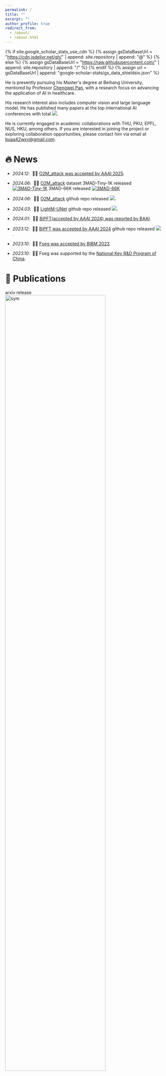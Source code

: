 ```yaml
---
permalink: /
title: ""
excerpt: ""
author_profile: true
redirect_from: 
  - /about/
  - /about.html
---
```


{% if site.google_scholar_stats_use_cdn %}
{% assign gsDataBaseUrl = "https://cdn.jsdelivr.net/gh/" | append: site.repository | append: "@" %}
{% else %}
{% assign gsDataBaseUrl = "https://raw.githubusercontent.com/" | append: site.repository | append: "/" %}
{% endif %}
{% assign url = gsDataBaseUrl | append: "google-scholar-stats/gs_data_shieldsio.json" %}

<span class='anchor' id='about-me'></span>

He is presently pursuing his Master's degree at Beihang University, mentored by Professor [Chengwei Pan](https://scholar.google.com/citations?user=7i1dqbEAAAAJ&hl=en), with a research focus on advancing the application of AI in healthcare.

His research interest also includes computer vision and large language model. He has published many papers at the top international AI conferences with total <a href='https://scholar.google.com/citations?user=jQSagnIAAAAJ'><img src="https://img.shields.io/endpoint?url={{ url | url_encode }}&logo=Google%20Scholar&labelColor=f6f6f6&color=9cf&style=flat&label=citations"></a>.

He is currently engaged in academic collaborations with THU, PKU, EPFL, NUS, HKU, among others. If you are interested in joining the project or exploring collaboration opportunities, please contact him via email at buaa42wxy@gmail.com.



# 🔥 News
- *2024.12*: &nbsp;🎉🎉 [O2M_attack was accepted by AAAI 2025](https://arxiv.org/abs/2405.20775).
- *2024.06*: &nbsp;🎉🎉 [O2M_attack](https://arxiv.org/abs/2405.20775) dataset 3MAD-Tiny-1K released [![3MAD-Tiny-1K](../images/dataset-on-hf-sm.svg)](https://huggingface.co/datasets/MedMLLM-attack/3MAD-Tiny-1K) 3MAD-66K released [![3MAD-66K](../images/dataset-on-hf-sm.svg)](https://huggingface.co/datasets/MedMLLM-attack/3MAD-66K)

- *2024.06*: &nbsp;🎉🎉 [O2M_attack](https://arxiv.org/abs/2405.20775) github repo released <a href='https://github.com/dirtycomputer/O2M_attack'><img src="https://img.shields.io/github/stars/dirtycomputer/O2M_attack"></a>.

- *2024.03*: &nbsp;🎉🎉 [LightM-UNet](https://arxiv.org/pdf/2403.05246.pdf) github repo released <a href='https://github.com/mrblankness/lightm-unet'><img src="https://img.shields.io/github/stars/MrBlankness/LightM-UNet"></a>.

- *2024.01*: &nbsp;🎉🎉 [BiPFT(accepted by AAAI 2024) was reported by BAAI](https://mp.weixin.qq.com/s/ibBaWCdDcF2pA-Ug9XH1gQ). 
- *2023.12*: &nbsp;🎉🎉 [BiPFT was accepted by AAAI 2024](https://arxiv.org/pdf/2312.08937.pdf) github repo released <a href='https://github.com/Xingrun-Xing/BiPFT'><img src="https://img.shields.io/github/stars/Xingrun-Xing/BiPFT"></a>.
- *2023.10*: &nbsp;🎉🎉 [Fseg was accepted by BIBM 2023](https://ieeexplore.ieee.org/abstract/document/10386064). 
- *2023.10*: &nbsp;🎉🎉 Fseg was supported by the [National Key R&D Program of China](https://en.most.gov.cn/programmes1/200610/t20061009_36224.htm).

# 📝 Publications 

<div class='paper-box'><div class='paper-box-image'>
<div><div class="badge">arxiv release</div><img src='../images/projects/BlackDAN.png' alt="sym" width="80%"></div>
</div>
<div class='paper-box-text' markdown="1">

[BlackDAN: A Black-Box Multi-Objective Approach for Effective and Contextual Jailbreaking of Large Language Models](https://arxiv.org/abs/2410.09804)

**Xinyuan Wang**, Victor Shea-Jay Huang, Renmiao Chen, Hao Wang, [Chengwei Pan](https://scholar.google.com/citations?user=7i1dqbEAAAAJ&hl=en), [Lei Sha](https://scholar.google.com/citations?user=EbZ_P6gAAAAJ&hl=zh-CN), [Minlie Huang](https://scholar.google.com/citations?user=P1jPSzMAAAAJ&hl=zh-CN)
</div>
</div>

<div class='paper-box'><div class='paper-box-image'>
<div><div class="badge">arxiv release</div><img src='../images/projects/LeFusion.png' alt="sym" width="80%"></div>
</div>
<div class='paper-box-text' markdown="1">

[LeFusion: Controllable Pathology Synthesis via Lesion-Focused Diffusion Models](https://arxiv.org/abs/2403.14066)

Hantao Zhang, Yuhe Liu, [Jiancheng Yang](https://jiancheng-yang.com/), [Shouhong Wan](https://cs.ustc.edu.cn/2020/0906/c23239a460133/page.htm), **Xinyuan Wang**, Wei Peng, [Pascal Fua](https://scholar.google.com/citations?user=kzFmAkYAAAAJ&hl=en)
</div>
</div>

<div class='paper-box'><div class='paper-box-image'>
<div><div class="badge">AAAI 2025</div><img src='../images/projects/3MAD.png' alt="sym" width="80%"></div>
</div>
<div class='paper-box-text' markdown="1">

[Medical MLLM is Vulnerable: Cross-Modality Jailbreak and Mismatched Attacks on Medical Multimodal Large Language Models](https://arxiv.org/abs/2405.20775)

[Xijie Huang](https://github.com/JeixHuang), **Xinyuan Wang**, [Hantao Zhang](https://openreview.net/profile?id=~Hantao_Zhang2), [Yinghao Zhu](https://yhzhu99.github.io), Jiawen Xi, [Jingkun An](https://scholar.google.com/citations?hl=zh-CN&user=gtoavQoAAAAJ), Hao Wang, [Hao Liang](https://scholar.google.com/citations?hl=zh-CN&user=HgapY3sAAAAJ&view_op=list_works&sortby=pubdate), [Chengwei Pan](https://scholar.google.com/citations?user=7i1dqbEAAAAJ&hl=en)
</div>
</div>

<div class='paper-box'><div class='paper-box-image'>
<div><div class="badge">AAAI 2025</div><img src='../images/projects/LightM-UNet.png' alt="sym" width="80%"></div>
</div>
<div class='paper-box-text' markdown="1">

[LightM-UNet: Mamba Assists in Lightweight
UNet for Medical Image Segmentation](https://arxiv.org/pdf/2403.05246.pdf)


[Weibin Liao](https://scholar.google.com/citations?hl=zh-CN&user=4yUXvDsAAAAJ), [Yinghao Zhu](https://yhzhu99.github.io), **Xinyuan Wang**, [Chengwei Pan](https://scholar.google.com/citations?user=7i1dqbEAAAAJ&hl=en), [Yasha Wang](https://www.aminer.cn/profile/yasha-wang/542cc019dabfae4b91c24265), [Liantao Ma](http://scholar.pku.edu.cn/malt)
</div>
</div>

<div class='paper-box'><div class='paper-box-image'>
<div><div class="badge">AAAI 2024</div><img src='../images/projects/BiPFT.png' alt="sym" width="80%"></div>
</div>
<div class='paper-box-text' markdown="1">

[BiPFT: Binary Pre-trained Foundation Transformer with Low-rank Estimation of
Binarization Residual Polynomials](https://arxiv.org/pdf/2312.08937.pdf)

[Xingrun Xing](https://scholar.google.com.hk/citations?hl=zh-CN&user=sEdxu1UAAAAJ&view_op=list_works&sortby=pubdate),[Li Du](https://scholar.google.com.hk/citations?user=ag1JoOEAAAAJ&hl=zh-CN), **Xinyuan Wang**, Xianlin Zeng, [Yequan Wang](https://www.wangyequan.com), [Zheng Zhang](https://scholar.google.com/citations?hl=zh-CN&user=S2bil1cAAAAJ&view_op=list_works&sortby=pubdate), [Jiajun Zhang](https://nlpr.ia.ac.cn/cip/jjzhang.htm)
</div>
</div>

<div class='paper-box'><div class='paper-box-image'><div><div class="badge">BIBM 2023</div><img src='../images/projects/Fseg.png' alt="sym" width="80%"></div></div>
<div class='paper-box-text' markdown="1">

[Leveraging Frequency Domain Learning in 3D
Vessel Segmentation](https://arxiv.org/pdf/2401.06224.pdf)

**Xinyuan Wang**, [Chengwei Pan](https://scholar.google.com/citations?user=7i1dqbEAAAAJ&hl=en), [Hongming Dai](https://www.linkedin.com/in/hongming-dai-76b936176/), [Gangming Zhao](https://scholar.google.com/citations?user=bRKA7fUAAAAJ&hl=en), [Jinpeng Li](https://scholar.google.com/citations?user=hzEaITAAAAAJ&hl=zh-CN), Xiao Zhang, [Yizhou Yu](https://i.cs.hku.hk/~yzyu/)
</div>
</div>

<!-- [**Project**](https://scholar.google.com/citations?view_op=view_citation&hl=zh-CN&user=DhtAFkwAAAAJ&citation_for_view=DhtAFkwAAAAJ:ALROH1vI_8AC) <strong><span class='show_paper_citations' data='DhtAFkwAAAAJ:ALROH1vI_8AC'></span></strong>
- Lorem ipsum dolor sit amet, consectetur adipiscing elit. Vivamus ornare aliquet ipsum, ac tempus justo dapibus sit amet. 
</div>
</div>

- [Lorem ipsum dolor sit amet, consectetur adipiscing elit. Vivamus ornare aliquet ipsum, ac tempus justo dapibus sit amet](https://github.com), A, B, C, **CVPR 2020** -->

# 🎖 Honors and Awards
- *2024.12* [ICML 2025](https://icml.cc/Conferences/2025) reviewer
- *2024.10* Outstanding League Member, Beihang University
- *2024.08* [ICLR 2025](https://iclr.cc/Conferences/2025) reviewer
- *2024.05* [Neurips 2024](https://neurips.cc/Conferences/2024) reviewer
- *2024.05* [ACM MM 2024](https://2024.acmmm.org/) reviewer
- *2024.04* Outstanding graduate student, Beihang University
- *2023.11* [Student Union President](https://iai.buaa.edu.cn/info/1011/2924.htm), Institute of Artificial Intelligence, Beihang University
- *2023.10* Outstanding Student Cadre, Beihang University
- *2023.08* 1st-Class Scholarship, Beihang University
- *2023.07* [Silver Diploma](https://mp.weixin.qq.com/s/EgRv-WxUEUq_sCSDsjBKgA), World Choir Games 2023🎵
- *2023* Rank 2/42 in Beihang University
- *2022* Rank 14/277 in Northeastern University

# 📖 Educations
- *2022.09 - present*, M.Eng. (supervised by [Chengwei Pan](https://scholar.google.com/citations?user=7i1dqbEAAAAJ&hl=en)) in [Institute of Artificial Intelligence](https://iai.buaa.edu.cn/), Beihang University, Beijing, China
- *Fall 2023*, Design and Analysis of Algorithms, Teaching Assistant, Beihang University
- *2018.09 - 2022.06*, B.Eng. (supervised by [Peng Cao](https://scholar.google.com/citations?user=0OfgZSsAAAAJ&hl=zh-CN)) in School of Computer Science and Engineering, Northeastern University, Shenyang, China

# 💬 Invited Talks
- *2023.12*, Istanbul, Turkey. He delivered a [keynote speech](https://bidma.cpsc.ucalgary.ca/IEEE-BIBM-2023/documents/BIBM2023-Program-1208.pdf) on the topic of "Leveraging Frequency Domain Learning in 3D Coronary Segmentation" at the BIBM 2023 conference. 
<!-- - *2021.03*, Lorem ipsum dolor sit amet, consectetur adipiscing elit. Vivamus ornare aliquet ipsum, ac tempus justo dapibus sit amet.  \| [\[video\]](https://github.com/) 
-->

# 💻 Internships

- *2024.04 - present*, [Tsinghua University](https://www.tsinghua.edu.cn/), China. He was a research intern in Professor [Minlie Huang](https://coai.cs.tsinghua.edu.cn/hml)'s group at Tsinghua University, focusing on the safety issues of Multimodal Large Language Models (LLMs).
- *2023.02 - 2023.08*, [Beijing Academy of Artificial Intelligence(BAAI)](https://www.baai.ac.cn/), China. He was a research intern in the Cognitive Large-Scale Model Group mentored by [Xin Jiang](https://scholar.google.com/citations?user=3mqJwa8AAAAJ&hl=zh-CN) and [Yequan Wang](https://www.wangyequan.com/).
- *2022.09 - 2023.02*, Key Laboratory of Mathematics, Informatics and Behavioral Semantics, Ministry of Education, Beijing, China.
- *2022.01 - 2022.02*, NC State University, USA. He participated in the GEARS program at North Carolina State University in 2022, under the supervision of [Hien Tran](https://math.sciences.ncsu.edu/people/tran/). The project focused on Airplane Detection and Classification.
- *2021.06 - 2022.06*, Key Laboratory of Intelligent Computing in Medical Image of Ministry of Education, Northeastern University, Shenyang, China. He was a research intern mentored by [Peng Cao](https://scholar.google.com/citations?user=0OfgZSsAAAAJ&hl=zh-CN) aiming at medical segmentation tasks.
- *2019.03 - 2021.06*, Northeastern University, China. He was a research intern mentored by [Qidong Zhao](https://scholar.google.com/citations?hl=zh-CN&user=cFAcguwAAAAJ&view_op=list_works&sortby=pubdate), [Zhuoran Liu](https://scholar.google.com/citations?user=tEyLvJQAAAAJ&hl=zh-CN), [Changsheng Zhang](https://dblp.org/pid/70/1079-1.html) and [Bin Zhang](https://dblp.org/pid/13/5236-1.html). His research focuses on multi-objective optimization and path planning problems. This work was supported by the [Key Project of National Natural Science Foundation of China](https://www.nsfc.gov.cn/english/site_1/) (U1908212) and the Fundamental Research Funds for the Central Universities (N2017013, N2017014).

# 👨🏻‍🎓 Collaborators

- Hongming Dai (National University of Singapore)
- Xingrun Xing (Beijing Academy of Artificial Intelligence, Chinese Academy of Sciences)
- Yinghao Zhu (Beihang Univeristy)
- Gangming Zhao (The University of Hong Kong)
- Hantao Zhang (University of Science and Technology of China)
- Hao Wang (Beihang Univeristy)
- Jingkun An (Beihang Univeristy)
- Renmiao Chen (Tsinghua University)
- Zekun Wang (Beihang University)
- Jiancheng Yang (EPFL)

<!-- 
- Wenhui Tan (Renmin Univeristy of China)
- Mengqun Jin (Tsinghua University)
- Leqi Lei (Tsinghua University) 
- Zhiru Wang (Beihang University)
- Shiyun Xie (Beihang University)
- Zhexin Zhang (Tsinghua University)
- Pei Ke (Tsinghua University)
- Shiyao Cui (Tsinghua University)
-->

# 👨🏻‍💻 Undergraduate Research Assistant

- Zihao Fu (Beihang University -> Tsinghua University)
- Haoyu Hu (Beihang University -> Institute of Automation, Chinese Academy of Sciences)
- Jiaze Song (Beihang University -> Peking University)
- Yuhan Duan (Beihang University -> Beihang University) 
- Jiawen Xi (Beihang University -> Beihang University) 
- Xijie Huang (Beihang University -> present) 
- Xinhui Huang (Beihang University -> present) 
- Chenxiao Yue (Beihang University -> present) 
- Rong Fan (Beihang University -> present) 
- Wenjie Pan (Beihang University -> present) 
- Yuhe Liu (Beihang University -> present) 
- Yizhe Wang (Beihang University -> present) 

# Contact

<iframe src="https://docs.google.com/forms/d/e/1FAIpQLSfUuNo92pBpF_s7coJ-AbKw4CJ_RHCX1CmstSHePxksip0yew/viewform?embedded=true" width="840" height="600" frameborder="0" marginheight="0" marginwidth="0">Loading…</iframe>

# 🌍 Website Visiting Map

<script type="text/javascript" id="mapmyvisitors" src="//mapmyvisitors.com/map.js?d=ItepywghaB7DpioDsZd9QS7Q8t6BfxyDtA3DlM0OKgM&cl=ffffff&w=a"></script>